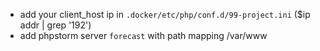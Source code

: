  - add your client_host ip in `.docker/etc/php/conf.d/99-project.ini` ($ip addr | grep '192')
 - add phpstorm server `forecast` with path mapping /var/www
